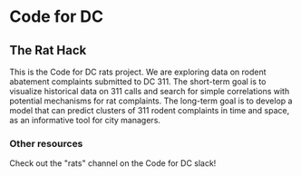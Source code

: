 # Code for DC
## The Rat Hack

This is the Code for DC rats project. We are exploring data on rodent abatement complaints submitted to DC 311. The short-term goal is to visualize historical data on 311 calls and search for simple correlations with potential mechanisms for rat complaints. The long-term goal is to develop a model that can predict clusters of 311 rodent complaints in time and space, as an informative tool for city managers.

### Other resources
Check out the "rats" channel on the Code for DC slack!
